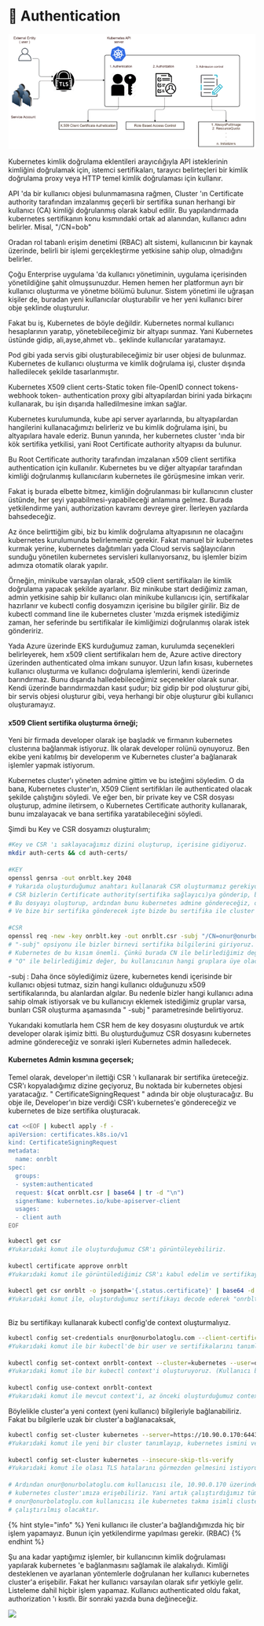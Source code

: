 # 🔐 Authentication

![](../.gitbook/assets/h2uksaoxp1766bygb3h1.png)

Kubernetes kimlik doğrulama eklentileri arayıcılığıyla API isteklerinin kimliğini doğrulamak için, istemci sertifikaları, tarayıcı belirteçleri bir kimlik doğrulama proxy veya HTTP temel kimlik doğrulaması için kullanır.

API 'da bir kullanıcı objesi bulunmamasına rağmen, Cluster 'ın Certificate authority tarafından imzalanmış geçerli bir sertifika sunan herhangi bir kullanıcı (CA) kimliği doğrulanmış olarak kabul edilir. Bu yapılandırmada kubernetes sertifikanın konu kısmındaki ortak ad alanından, kullanıcı adını belirler. Misal, "/CN=bob"&#x20;

Oradan rol tabanlı erişim denetimi (RBAC) alt sistemi, kullanıcının bir kaynak üzerinde, belirli bir işlemi gerçekleştirme yetkisine sahip olup, olmadığını belirler.

Çoğu Enterprise uygulama 'da kullanıcı yönetiminin, uygulama içerisinden yönetildiğine şahit olmuşsunuzdur. Hemen hemen her platformun ayrı bir kullanıcı oluşturma ve yönetme bölümü bulunur. Sistem yönetimi ile uğraşan kişiler de, buradan yeni kullanıcılar oluşturabilir ve her yeni kullanıcı birer obje şeklinde oluşturulur.

Fakat bu iş, Kubernetes de böyle değildir. Kubernetes normal kullanıcı hesaplarının yaratıp, yönetebileceğimiz bir altyapı sunmaz. Yani Kubernetes üstünde gidip, ali,ayse,ahmet vb.. şeklinde kullanıcılar yaratamayız.

Pod gibi yada servis gibi oluşturabileceğimiz bir user objesi de bulunmaz. Kubernetes de kullanıcı oluşturma ve kimlik doğrulama işi, cluster dışında halledilecek şekilde tasarlanmıştır.&#x20;

Kubernetes X509 client certs-Static token file-OpenID connect tokens-webhook token- authentication proxy gibi altyapılardan birini yada birkaçını kullanarak, bu işin dışarıda halledilmesine imkan sağlar.&#x20;

Kubernetes kurulumunda, kube api server ayarlarında, bu altyapılardan hangilerini kullanacağımızı belirleriz ve bu kimlik doğrulama işini, bu altyapılara havale ederiz. Bunun yanında, her kubernetes cluster 'ında bir kök sertifika yetkilisi, yani Root Certificate authority altyapısı da bulunur.&#x20;

Bu Root Certificate authority tarafından imzalanan x509 client sertifika authentication için kullanılır. Kubernetes bu ve diğer altyapılar tarafından kimliği doğrulanmış kullanıcıların kubernetes ile görüşmesine imkan verir.

Fakat iş burada elbette bitmez, kimliğin doğrulanması bir kullanıcının cluster üstünde, her şeyi yapabilmesi-yapabileceği anlamına gelmez. Burada yetkilendirme yani, authorization kavramı devreye girer. İlerleyen yazılarda bahsedeceğiz.&#x20;

Az önce belirttiğim gibi, biz bu kimlik doğrulama altyapısının ne olacağını kubernetes kurulumunda belirlememiz gerekir. Fakat manuel bir kubernetes kurmak yerine, kubernetes dağıtımları yada Cloud servis sağlayıcıların sunduğu yönetilen kubernetes servisleri kullanıyorsanız, bu işlemler bizim adımıza otomatik olarak yapılır.

Örneğin, minikube varsayılan olarak, x509 client sertifikaları ile kimlik doğrulama yapacak şekilde ayarlanır. Biz minikube start dediğimiz zaman, admin yetkisine sahip bir kullanıcı olan minikube kullanıcısı için, sertifikalar hazırlanır ve kubectl config dosyamızın içerisine bu bilgiler girilir. Biz de kubectl command line ile kubernetes cluster 'mızda erişmek istediğimiz zaman, her seferinde bu sertifikalar ile kimliğimizi doğrulanmış olarak istek göndeririz.

Yada Azure üzerinde EKS kurduğumuz zaman, kurulumda seçenekleri belirleyerek, hem x509 client sertifikaları hem de, Azure active directory üzerinden authenticated olma imkanı sunuyor. Uzun lafın kısası, kubernetes kullanıcı oluşturma ve kullanıcı doğrulama işlemlerini, kendi üzerinde barındırmaz. Bunu dışarıda halledebileceğimiz seçenekler olarak sunar. Kendi üzerinde barındırmazdan kasıt şudur; biz gidip bir pod oluşturur gibi, bir servis objesi oluşturur gibi, veya herhangi bir obje oluşturur gibi kullanıcı oluşturamayız.

#### x509 Client sertifika oluşturma örneği;

Yeni bir firmada developer olarak işe başladık ve firmanın kubernetes clusterına bağlanmak istiyoruz. İlk olarak developer rolünü oynuyoruz. Ben ekibe yeni katılmış bir developerım ve Kubernetes cluster'a bağlanarak işlemler yapmak istiyorum.&#x20;

Kubernetes cluster'ı yöneten admine gittim ve bu isteğimi söyledim. O da bana, Kubernetes cluster'ın,  X509 Client sertifikları ile authenticated olacak şekilde çalıştığını söyledi. Ve eğer ben, bir private key ve CSR dosyası oluşturup, admine iletirsem, o Kubernetes Certificate authority kullanarak, bunu imzalayacak ve bana sertifika yaratabileceğini söyledi.

Şimdi bu Key ve CSR dosyamızı oluşturalım;

```bash
#Key ve CSR 'ı saklayacağımız dizini oluşturup, içerisine gidiyoruz.
mkdir auth-certs && cd auth-certs/

#KEY
openssl genrsa -out onrblt.key 2048
# Yukarıda oluşturduğumuz anahtarı kullanarak CSR oluşturmamız gerekiyor.
# CSR bizlerin Certificate authority(sertifika sağlayıcı)ya gönderip, bak bana bu özelliklerde bir dijital sertifika oluştur dememize imkan veren dosyalardır.
# Bu dosyayı oluşturup, ardından bunu kubernetes admine göndereceğiz, o da Kubernetes 'in Certificate authority ile bunu onaylayıp, imzalayarak, bizim sertifikamızı oluşturaracak.
# Ve bize bir sertifika gönderecek işte bizde bu sertifika ile cluster'a bağlanacağız.

#CSR
openssl req -new -key onrblt.key -out onrblt.csr -subj "/CN=onur@onurbolatoglu.com/O=DevTeam" 
# "-subj" opsiyonu ile bizler birnevi sertifika bilgilerini giriyoruz.
# Kubernetes de bu kısım önemli. Çünkü burada CN ile belirlediğimiz değer, kullanıcı adımız olacak. 
# "O" ile belirlediğimiz değer, bu kullanıcının hangi gruplara üye olacağını belirler.
```

\-subj : Daha önce söylediğimiz üzere, kubernetes kendi içerisinde bir kullanıcı objesi tutmaz, sizin hangi kullanıcı olduğunuzu x509 sertifikalarında, bu alanlardan algılar. Bu nedenle bizler hangi kullanıcı adına sahip olmak istiyorsak ve bu kullanıcıyı eklemek istediğimiz gruplar varsa, bunları CSR oluşturma aşamasında " -subj " parametresinde belirtiyoruz.

Yukarıdaki komutlarla hem CSR hem de key dosyasını oluşturduk ve artık developer olarak işimiz bitti. Bu oluşturduğumuz CSR dosyasını kubernetes admine göndereceğiz ve sonraki işleri Kubernetes admin halledecek.

#### Kubernetes Admin kısmına geçersek;

Temel olarak, developer'ın ilettiği CSR 'ı kullanarak bir sertifika üreteceğiz. CSR'ı kopyaladığımız dizine geçiyoruz, Bu noktada bir kubernetes objesi yaratacağız. " CertificateSigningRequest " adında bir obje oluşturacağız. Bu obje ile, Developer'ın bize verdiği CSR'ı kubernetes'e göndereceğiz ve kubernetes de bize sertifika oluşturacak.

```bash
cat <<EOF | kubectl apply -f -
apiVersion: certificates.k8s.io/v1
kind: CertificateSigningRequest
metadata:
  name: onrblt
spec:
  groups:
  - system:authenticated
  request: $(cat onrblt.csr | base64 | tr -d "\n")
  signerName: kubernetes.io/kube-apiserver-client
  usages:
  - client auth
EOF
```

```bash
kubectl get csr 
#Yukarıdaki komut ile oluşturduğumuz CSR'ı görüntüleyebiliriz.

kubectl certificate approve onrblt
#Yukarıdaki komut ile görüntülediğimiz CSR'ı kabul edelim ve sertifikayı oluşturalım.

kubectl get csr onrblt -o jsonpath='{.status.certificate}' | base64 -d >> onrblt.crt
#Yukarıdaki komut ile, oluşturduğumuz sertifikayı decode ederek "onrblt.crt" adındaki dosyaya yazdıralım ve developer arkadaşa bu dosyayı verebiliriz.
 
```

Biz bu sertifikayı kullanarak kubectl config'de context oluşturmalıyız.&#x20;

```bash
kubectl config set-credentials onur@onurbolatoglu.com --client-certificate=onrblt.crt --client-key=onrblt.key
#Yukarıdaki komut ile bir kubectl'de bir user ve sertifikalarını tanımlıyoruz.

kubectl config set-context onrblt-context --cluster=kubernetes --user=onur@onurbolatoglu.com
#Yukarıdaki komut ile bir kubectl context'i oluşturuyoruz. (Kullanıcı bilgilerini ve cluster bilgisini vererek)

kubectl config use-context onrblt-context
#Yukarıdaki komut ile mevcut context'i, az önceki oluşturduğumuz context ile değiştiriyoruz.
```

Böylelikle cluster'a yeni context (yeni kullanıcı) bilgileriyle bağlanabiliriz. Fakat bu bilgilerle uzak bir cluster'a bağlanacaksak,

```bash
kubectl config set-cluster kubernetes --server=https://10.90.0.170:6443  
#Yukarıdaki komut ile yeni bir cluster tanımlayıp, kubernetes ismini veriyoruz.

kubectl config set-cluster kubernetes --insecure-skip-tls-verify  
#Yukarıdaki komut ile olası TLS hatalarını görmezden gelmesini istiyoruz.

# Ardından onur@onurbolatoglu.com kullanıcısı ile, 10.90.0.170 üzerinde bulunan 
# kubernetes cluster'ımıza erişebiliriz. Yani artık çalıştırdığımız tüm komutlar 
# onur@onurbolatoglu.com kullanıcısı ile kubernetes takma isimli cluster'da
# çalıştırılmış olacaktır.
```

{% hint style="info" %}
Yeni kullanıcı ile cluster'a bağlandığımızda hiç bir işlem yapamayız. Bunun için yetkilendirme yapılması gerekir. (RBAC)
{% endhint %}

Şu ana kadar yaptığımız işlemler, bir kullanıcının kimlik doğrulaması yapılarak kubernetes 'e bağlanmasını sağlamak ile alakalıydı. Kimliği desteklenen ve ayarlanan yöntemlerle doğrulanan her kullanıcı kubernetes cluster'a erişebilir. Fakat her kullanıcı varsayılan olarak sıfır yetkiyle gelir. Listeleme dahil hiçbir işlem yapamaz.  Kullanıcı authenticated oldu fakat, authorization 'ı kısıtlı. Bir sonraki yazıda buna değineceğiz.

![](../.gitbook/assets/1\_2FUGLdKTfrDlcJIVw2hzxQ.jpeg)

